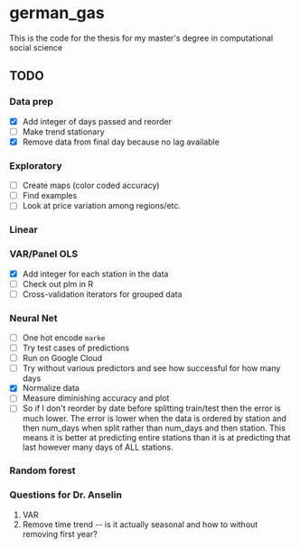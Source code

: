 # german_gas
This is the code for the thesis for my master's degree in computational social science

## TODO

### Data prep
- [x] Add integer of days passed and reorder
- [ ] Make trend stationary
- [x] Remove data from final day because no lag available

### Exploratory
- [ ] Create maps (color coded accuracy)
- [ ] Find examples
- [ ] Look at price variation among regions/etc.

### Linear

### VAR/Panel OLS
- [x] Add integer for each station in the data
- [ ] Check out plm in R
- [ ] Cross-validation iterators for grouped data

### Neural Net
- [ ] One hot encode `marke`
- [ ] Try test cases of predictions
- [ ] Run on Google Cloud
- [ ] Try without various predictors and see how successful for how many days
- [x] Normalize data
- [ ] Measure diminishing accuracy and plot
- [ ] So if I don't reorder by date before splitting train/test then the error is much lower. The error is lower when the data is ordered by station and then num_days when split rather than num_days and then station. This means it is better at predicting entire stations than it is at predicting that last however many days of ALL stations.

### Random forest

### Questions for Dr. Anselin
1. VAR
2. Remove time trend -- is it actually seasonal and how to without removing first year?
